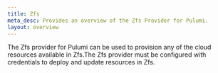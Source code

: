 ```yaml
---
title: Zfs
meta_desc: Provides an overview of the Zfs Provider for Pulumi.
layout: overview
---
```


The Zfs provider for Pulumi can be used to provision any of the cloud resources available in Zfs.The Zfs provider must be configured with credentials to deploy and update resources in Zfs.